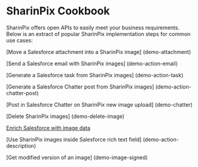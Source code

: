 # SharinPix Cookbook

SharinPix offers open APIs to easily meet your business requirements.  
Below is an extract of popular SharinPix implementation steps for common use cases:

[Move a Salesforce attachment into a SharinPix image] (demo-attachment)


[Send a Salesforce email with SharinPix images] (demo-action-email)


[Generate a Salesforce task from SharinPix images] (demo-action-task)


[Generate a Salesforce Chatter post from SharinPix images] (demo-action-chatter-post)


[Post in Salesforce Chatter on SharinPix new image upload] (demo-chatter)


[Delete SharinPix images] (demo-delete-image)


[Enrich Salesforce with image data](demo-webhook)


[Use SharinPix images inside Salesforce rich text field] (demo-action-description)

[Get modified version of an image] (demo-image-signed)
